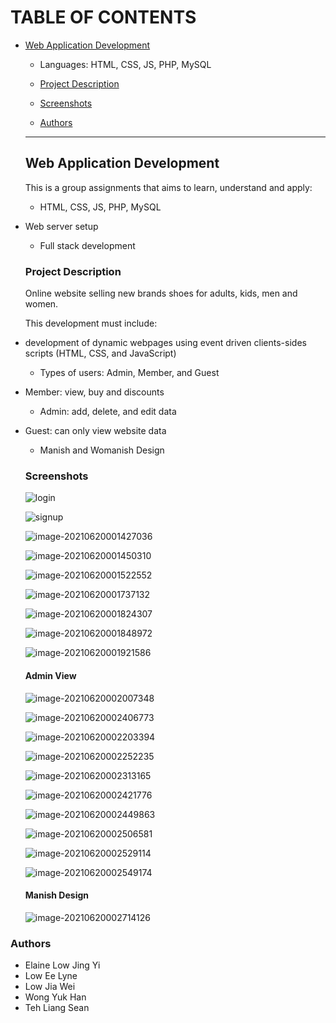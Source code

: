 # TABLE OF CONTENTS

* [Web Application Development ](#web-application-development)

  * Languages: HTML, CSS, JS, PHP, MySQL
  
  * [Project Description](#project-description)

  * [Screenshots](#screenshots)

  * [Authors](#authors)

    

  ---
  
  ## Web Application Development

  This is a group assignments that aims to learn, understand and apply:

  * HTML, CSS, JS, PHP, MySQL
  
* Web server setup
  * Full stack development

  ### Project Description
  
  Online website selling new brands shoes for adults, kids, men and women.
  
  This development must include:
  
* development of dynamic webpages using event driven clients-sides scripts (HTML, CSS, and JavaScript)
  
  * Types of users: Admin, Member, and Guest
  
* Member: view, buy and discounts
  
  * Admin: add, delete, and edit data
  
* Guest: can only view website data
  * Manish and Womanish Design
  
  ### Screenshots
  
  ![login](Screenshots/login.jpg)
  
    ![signup](Screenshots/signup.jpg)
  
  ![image-20210620001427036](Screenshots/home.png)

  ![image-20210620001450310](Screenshots/shop.png)


  ![image-20210620001522552](Screenshots/blog.png)

  ![image-20210620001737132](Screenshots/postblog.png)


  ![image-20210620001824307](Screenshots/faq.png)

  ![image-20210620001848972](Screenshots/aboutus.png)

  ![image-20210620001921586](Screenshots/contactus.png)

  

  #### Admin View

  ![image-20210620002007348](Screenshots/adminlogin.png)


  ![image-20210620002406773](Screenshots/adminhome.png)

  ![image-20210620002203394](Screenshots/adminaddshoe.png)

  ![image-20210620002252235](Screenshots/admindeleteshoe.png)

  ![image-20210620002313165](Screenshots/adminupdate.png)

  ![image-20210620002421776](Screenshots/adminshop.png)

  

  ![image-20210620002449863](Screenshots/adminfaq.png)

  ![image-20210620002506581](Screenshots/admineditfaq.png)

  

  ![image-20210620002529114](Screenshots/admincontact.png)

  ![image-20210620002549174](Screenshots/adminreplyenquiry.png)

  #### Manish Design

  ![image-20210620002714126](Screenshots/mainshview.png)



### Authors 

* Elaine Low Jing Yi
* Low Ee Lyne
* Low Jia Wei
* Wong Yuk Han
* Teh Liang Sean

  

  

  

  

  

  

  

  

  

  

  

  

  

  

  

  



